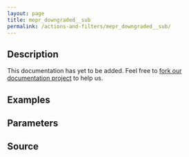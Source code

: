 ```yaml
---
layout: page
title: mepr_downgraded__sub
permalink: /actions-and-filters/mepr_downgraded__sub/
---
```


## Description

This documentation has yet to be added. Feel free to [fork our documentation project](https://github.com/caseproof/memberpress-docs) to help us.

## Examples


## Parameters


## Source

